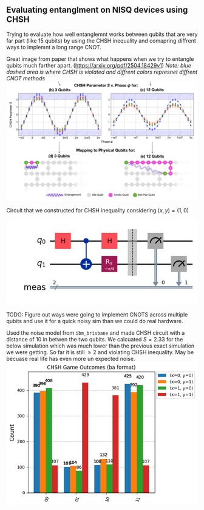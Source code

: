 ## Evaluating entanglment on NISQ devices using CHSH 
Trying to evaluate how well entanglemnt works between qubits that are very far part (like 15 qubits) by using the CHSH inequality and comapring diffrent ways to implemnt a long range CNOT.

Great image from paper that shows what happens when we try to entangle qubits much farther apart. (https://arxiv.org/pdf/2504.18429v1) *Note: blue dashed area is where CHSH is violated and diffrent colors represnet diffrent CNOT methods*
![alt text](image.png)


Circuit that we constructed for CHSH inequality considering $(x,y) = (1, 0)$

![alt text](image-2.png)

TODO: Figure out ways were going to implement CNOTS across multiple qubits and use it for a quick noisy sim than we could do real hardware.

Used the noise model from `ibm_brisbane` and made CHSH circuit with a distance of $10$ in betwen the two qubits. We calcuated $S = 2.33$ for the below simulation which was much lower than the previous exact simulation we were getting. So far it is still $\geq 2$ and violating CHSH inequality. May be becuase real life has even more un expected noise.
![alt text](image-1.png)
